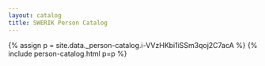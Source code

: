 ```yaml
---
layout: catalog
title: SWERIK Person Catalog
---
```

{% assign p = site.data._person-catalog.i-VVzHKbi1iSSm3qoj2C7acA %}
{% include person-catalog.html p=p %}

